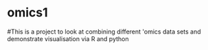 # omics1
#This is a project to look at combining different 'omics data sets and demonstrate visualisation via R and python
